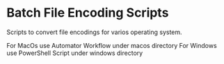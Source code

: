 Batch File Encoding Scripts
======================

Scripts to convert file encodings for varios operating system.

For MacOs use Automator Workflow under macos directory
For Windows use PowerShell Script under windows directory

